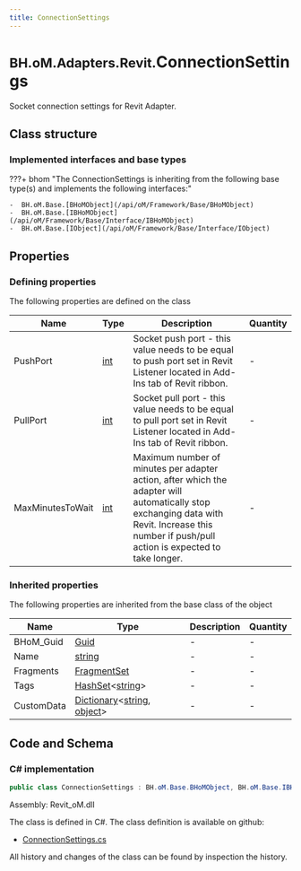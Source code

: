 ```yaml
---
title: ConnectionSettings
---
```


# <small>BH.oM.Adapters.Revit.</small>**ConnectionSettings**

Socket connection settings for Revit Adapter.

## Class structure

### Implemented interfaces and base types

???+ bhom "The ConnectionSettings is inheriting from the following base type(s) and implements the following interfaces:"

    -  BH.oM.Base.[BHoMObject](/api/oM/Framework/Base/BHoMObject)
    -  BH.oM.Base.[IBHoMObject](/api/oM/Framework/Base/Interface/IBHoMObject)
    -  BH.oM.Base.[IObject](/api/oM/Framework/Base/Interface/IObject)


## Properties



### Defining properties

The following properties are defined on the class

| Name             | Type             | Description      | Quantity         |
|------------------|------------------|------------------|------------------|
| PushPort | [int](https://learn.microsoft.com/en-us/dotnet/api/System.Int32?view=netstandard-2.0) | Socket push port - this value needs to be equal to push port set in Revit Listener located in Add-Ins tab of Revit ribbon. | - |
| PullPort | [int](https://learn.microsoft.com/en-us/dotnet/api/System.Int32?view=netstandard-2.0) | Socket pull port - this value needs to be equal to pull port set in Revit Listener located in Add-Ins tab of Revit ribbon. | - |
| MaxMinutesToWait | [int](https://learn.microsoft.com/en-us/dotnet/api/System.Int32?view=netstandard-2.0) | Maximum number of minutes per adapter action, after which the adapter will automatically stop exchanging data with Revit. Increase this number if push/pull action is expected to take longer. | - |


### Inherited properties
The following properties are inherited from the base class of the object

| Name             | Type             | Description      | Quantity         |
|------------------|------------------|------------------|------------------|
| BHoM_Guid | [Guid](https://learn.microsoft.com/en-us/dotnet/api/System.Guid?view=netstandard-2.0) | - | - |
| Name | [string](https://learn.microsoft.com/en-us/dotnet/api/System.String?view=netstandard-2.0) | - | - |
| Fragments | [FragmentSet](/api/oM/Framework/Base/FragmentSet) | - | - |
| Tags | [HashSet](https://learn.microsoft.com/en-us/dotnet/api/System.Collections.Generic.HashSet-1?view=netstandard-2.0)&lt;[string](https://learn.microsoft.com/en-us/dotnet/api/System.String?view=netstandard-2.0)&gt; | - | - |
| CustomData | [Dictionary](https://learn.microsoft.com/en-us/dotnet/api/System.Collections.Generic.Dictionary-2?view=netstandard-2.0)&lt;[string](https://learn.microsoft.com/en-us/dotnet/api/System.String?view=netstandard-2.0), [object](https://learn.microsoft.com/en-us/dotnet/api/System.Object?view=netstandard-2.0)&gt; | - | - |


## Code and Schema

### C# implementation

``` C# title="C#"
public class ConnectionSettings : BH.oM.Base.BHoMObject, BH.oM.Base.IBHoMObject, BH.oM.Base.IObject
```

Assembly: Revit_oM.dll

The class is defined in C#. The class definition is available on github:

- [ConnectionSettings.cs](https://github.com/BHoM/Revit_Toolkit/blob/develop/Revit_oM/Settings\ConnectionSettings.cs)

All history and changes of the class can be found by inspection the history.
